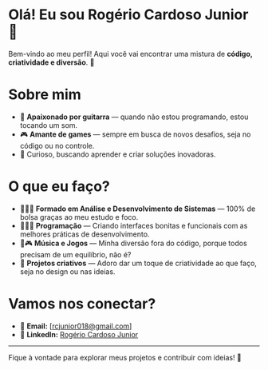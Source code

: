 # Olá! Eu sou Rogério Cardoso Junior 👋

Bem-vindo ao meu perfil! Aqui você vai encontrar uma mistura de **código, criatividade e diversão**. 🚀

# Sobre mim

- 🎸 **Apaixonado por guitarra** — quando não estou programando, estou tocando um som.
- 🎮 **Amante de games** — sempre em busca de novos desafios, seja no código ou no controle.
- 🚀 Curioso, buscando aprender e criar soluções inovadoras.

# O que eu faço?
- 👨🏻‍🎓 **Formado em Análise e Desenvolvimento de Sistemas** — 100% de bolsa graças ao meu estudo e foco.
- 👨🏻‍💻 **Programação** — Criando interfaces bonitas e funcionais com as melhores práticas de desenvolvimento.
- 🎵🎮 **Música e Jogos** — Minha diversão fora do código, porque todos precisam de um equilíbrio, não é?
- 🎨 **Projetos criativos** — Adoro dar um toque de criatividade ao que faço, seja no design ou nas ideias.

# Vamos nos conectar?

- 📧 **Email:** [rcjunior018@gmail.com]
- 🔗 **LinkedIn:** [Rogério Cardoso Junior](https://www.linkedin.com/in/rogerio-cardoso-junior)

---

Fique à vontade para explorar meus projetos e contribuir com ideias! 🚀

